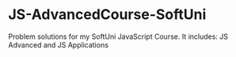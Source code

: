 # JS-AdvancedCourse-SoftUni
Problem solutions for my SoftUni JavaScript Course.
It includes: JS Advanced and JS Applications
